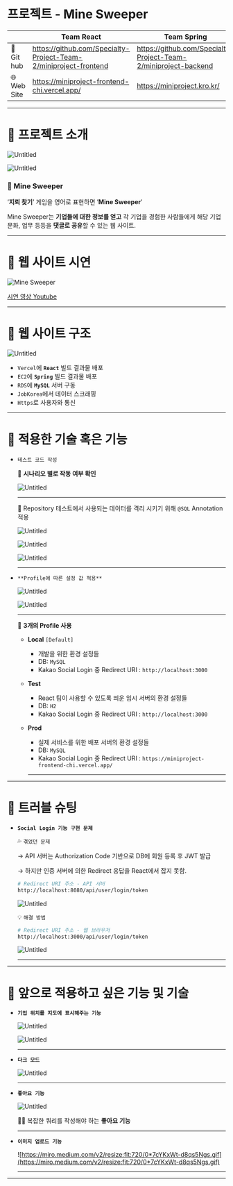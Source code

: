 # 프로젝트 - Mine Sweeper

|  | Team React | Team Spring |
| --- | --- | --- |
| 🔗 Git hub | https://github.com/Specialty-Project-Team-2/miniproject-frontend | https://github.com/Specialty-Project-Team-2/miniproject-backend |
| 🌐 Web Site | https://miniproject-frontend-chi.vercel.app/ | https://miniproject.kro.kr/ |

---

# 📌 프로젝트 소개

![Untitled](%E1%84%91%E1%85%B3%E1%84%85%E1%85%A9%E1%84%8C%E1%85%A6%E1%86%A8%E1%84%90%E1%85%B3%20-%20Mine%20Sweeper%205aaa881233db40bd9201acc6f33415a9/Untitled.png)

![Untitled](%E1%84%91%E1%85%B3%E1%84%85%E1%85%A9%E1%84%8C%E1%85%A6%E1%86%A8%E1%84%90%E1%85%B3%20-%20Mine%20Sweeper%205aaa881233db40bd9201acc6f33415a9/Untitled%201.png)

### **💬 Mine Sweeper**

‘**지뢰 찾기**’ 게임을 영어로 표현하면
’**Mine Sweeper**’

Mine Sweeper는 **기업들에 대한 정보를 얻고**
각 기업을 경험한 사람들에게
해당 기업 문화, 업무 등등을
**댓글로 공유**할 수 있는 웹 사이트.

---

# 📌 웹 사이트 시연

![[Mine Sweeper](https://miniproject-frontend-chi.vercel.app/)](%E1%84%91%E1%85%B3%E1%84%85%E1%85%A9%E1%84%8C%E1%85%A6%E1%86%A8%E1%84%90%E1%85%B3%20-%20Mine%20Sweeper%205aaa881233db40bd9201acc6f33415a9/시연%20영상%20썸네일.PNG)

[시연 영상 Youtube](https://youtu.be/zcD7XP_6VWw)

---

# 📌 웹 사이트 구조

![Untitled](%E1%84%91%E1%85%B3%E1%84%85%E1%85%A9%E1%84%8C%E1%85%A6%E1%86%A8%E1%84%90%E1%85%B3%20-%20Mine%20Sweeper%205aaa881233db40bd9201acc6f33415a9/Untitled%202.png)

- `Vercel`에 **`React`** 빌드 결과물 배포
- `EC2`에 **`Spring`** 빌드 결과물 배포
- `RDS`에 **`MySQL`** 서버 구동
- `JobKorea`에서 데이터 스크래핑
- `Https`로 사용자와 통신

---

# 📌 적용한 기술 혹은 기능

- `테스트 코드 작성`

  💯 **시나리오 별로 작동 여부 확인**

  ![Untitled](%E1%84%91%E1%85%B3%E1%84%85%E1%85%A9%E1%84%8C%E1%85%A6%E1%86%A8%E1%84%90%E1%85%B3%20-%20Mine%20Sweeper%205aaa881233db40bd9201acc6f33415a9/Untitled%203.png)
    
  ---

  💯 Repository 테스트에서 사용되는 데이터를 격리 시키기 위해 `@SQL` Annotation 적용

  ![Untitled](%E1%84%91%E1%85%B3%E1%84%85%E1%85%A9%E1%84%8C%E1%85%A6%E1%86%A8%E1%84%90%E1%85%B3%20-%20Mine%20Sweeper%205aaa881233db40bd9201acc6f33415a9/Untitled%204.png)

  ![Untitled](%E1%84%91%E1%85%B3%E1%84%85%E1%85%A9%E1%84%8C%E1%85%A6%E1%86%A8%E1%84%90%E1%85%B3%20-%20Mine%20Sweeper%205aaa881233db40bd9201acc6f33415a9/Untitled%205.png)

  ![Untitled](%E1%84%91%E1%85%B3%E1%84%85%E1%85%A9%E1%84%8C%E1%85%A6%E1%86%A8%E1%84%90%E1%85%B3%20-%20Mine%20Sweeper%205aaa881233db40bd9201acc6f33415a9/Untitled%206.png)
    
  ---

- `**Profile에 따른 설정 값 적용**`

  ![Untitled](%E1%84%91%E1%85%B3%E1%84%85%E1%85%A9%E1%84%8C%E1%85%A6%E1%86%A8%E1%84%90%E1%85%B3%20-%20Mine%20Sweeper%205aaa881233db40bd9201acc6f33415a9/Untitled%207.png)

  ![Untitled](%E1%84%91%E1%85%B3%E1%84%85%E1%85%A9%E1%84%8C%E1%85%A6%E1%86%A8%E1%84%90%E1%85%B3%20-%20Mine%20Sweeper%205aaa881233db40bd9201acc6f33415a9/Untitled%208.png)
    
  ---

  💯 **3개의 Profile 사용**

    - **Local** `[Default]`
        - 개발을 위한 환경 설정들
        - DB: `MySQL`
        - Kakao Social Login 중 Redirect URI : `http://localhost:3000`
    - **Test**
        - React 팀이 사용할 수 있도록 띄운 임시 서버의 환경 설정들
        - DB: `H2`
        - Kakao Social Login 중 Redirect URI : `http://localhost:3000`
    - **Prod**
        - 실제 서비스를 위한 배포 서버의 환경 설정들
        - DB: `MySQL`
        - Kakao Social Login 중 Redirect URI : `https://miniproject-frontend-chi.vercel.app/`

        ---


---

# 📌 트러블 슈팅

- **`Social Login 기능 구현 문제`**

  💦 `겪었던 문제`

  → API 서버는 Authorization Code 기반으로 DB에 회원 등록 후 JWT 발급

  → 하지만 인증 서버에 의한 Redirect 응답을 React에서 잡지 못함.

    ```bash
    # Redirect URI 주소 - API 서버
    http://localhost:8080/api/user/login/token
    ```

  ![Untitled](%E1%84%91%E1%85%B3%E1%84%85%E1%85%A9%E1%84%8C%E1%85%A6%E1%86%A8%E1%84%90%E1%85%B3%20-%20Mine%20Sweeper%205aaa881233db40bd9201acc6f33415a9/Untitled%209.png)

  💡 `해결 방법`

    ```bash
    # Redirect URI 주소 - 웹 브라우저
    http://localhost:3000/api/user/login/token
    ```

  ![Untitled](%E1%84%91%E1%85%B3%E1%84%85%E1%85%A9%E1%84%8C%E1%85%A6%E1%86%A8%E1%84%90%E1%85%B3%20-%20Mine%20Sweeper%205aaa881233db40bd9201acc6f33415a9/Untitled%2010.png)
    
  ---


---

# 📌 앞으로 적용하고 싶은 기능 및 기술

- **`기업 위치를 지도에 표시해주는 기능`**

  ![Untitled](%E1%84%91%E1%85%B3%E1%84%85%E1%85%A9%E1%84%8C%E1%85%A6%E1%86%A8%E1%84%90%E1%85%B3%20-%20Mine%20Sweeper%205aaa881233db40bd9201acc6f33415a9/Untitled%2011.png)

  ![Untitled](%E1%84%91%E1%85%B3%E1%84%85%E1%85%A9%E1%84%8C%E1%85%A6%E1%86%A8%E1%84%90%E1%85%B3%20-%20Mine%20Sweeper%205aaa881233db40bd9201acc6f33415a9/Untitled%2012.png)
    
  ---

- **`다크 모드`**

  ![Untitled](%E1%84%91%E1%85%B3%E1%84%85%E1%85%A9%E1%84%8C%E1%85%A6%E1%86%A8%E1%84%90%E1%85%B3%20-%20Mine%20Sweeper%205aaa881233db40bd9201acc6f33415a9/Untitled%2013.png)
    
  ---

- **`좋아요 기능`**

  ![Untitled](%E1%84%91%E1%85%B3%E1%84%85%E1%85%A9%E1%84%8C%E1%85%A6%E1%86%A8%E1%84%90%E1%85%B3%20-%20Mine%20Sweeper%205aaa881233db40bd9201acc6f33415a9/Untitled%2014.png)

  🙏🏻 복잡한 쿼리를 작성해야 하는 **좋아요 기능**
    
  ---

- **`이미지 업로드 기능`**

  ![https://miro.medium.com/v2/resize:fit:720/0*7cYKxWt-d8qs5Ngs.gif](https://miro.medium.com/v2/resize:fit:720/0*7cYKxWt-d8qs5Ngs.gif)
    
  ---


---
